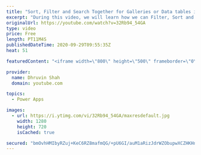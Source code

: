 ```yaml
---
title: "Sort, Filter and Search Together for Galleries or Data tables in Power Apps"
excerpt: "During this video, we will learn how we can Filter, Sort and Search items in Power Apps Galleries. We have already learnt how we can apply Sort and Filter with Power Apps Galleries in our previous sessions. Now, its time to combine our Sort, Filter and Search Together for the Galleries.  Chapters: 00:00"
originalUrl: https://youtube.com/watch?v=32Rb94_54GA
type: video
price: Free
length: PT11M4S
publishedDateTime: 2020-09-29T09:55:35Z
heat: 51

featuredContent: "<iframe width=\"800\" height=\"500\" frameborder=\"0\" src=\"https://www.youtube.com/embed/32Rb94_54GA\" allow=\"accelerometer; autoplay; encrypted-media; gyroscope; picture-in-picture\" allowfullscreen></iframe>"

provider:
  name: Dhruvin Shah
  domain: youtube.com

topics:
  - Power Apps

images:
  - url: https://i.ytimg.com/vi/32Rb94_54GA/maxresdefault.jpg
    width: 1280
    height: 720
    isCached: true

secured: "bmOvhHMIbyRZuj+KeC6RZ8mafmQG/+pU6GI/auM1aRizJdrWZObupwXCZHKHnJsnx+hymppgzIgEMTWhX7yoVapX23r/hTyqiBDQPkCZgTBbR/KnH/HQgxjXqJzKQfqxpOJ+GtnSA4fHGT1nvXaIit4vUPcbR9IjZn+E/nJ3mZANjyW76SVth5aMiYbXtz8CdfcBeSkMUC2Smx0hToNJvR55G27oS7vbLYD2sAORIBe5oHmZjoP4o8IhlNSe/VdHX1Va4Y8I4gZCRKFSSDf7M+6GCK9dsr93rV5Kw6Q21h7Gp01pQN7MHKfVWSkOZ4qnOFw9Qpj5Yt0dAP2uY10eryblwk8F1Cp18hNv0cjJKIkaA30B7adGdEb6nZToTnPiIIibC6kcj9aEOOmq9d4/8g==;Mn6iidLIO6lPu9iqh3KMHQ=="
---
```


